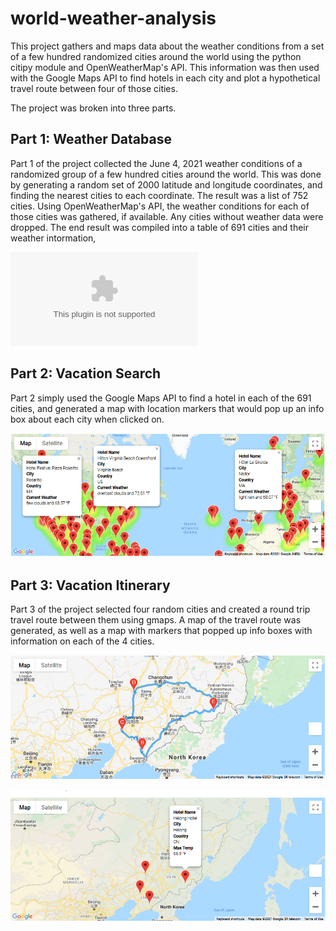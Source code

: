 # world-weather-analysis

This project gathers and maps data about the weather conditions from a set of a few hundred randomized cities around the world using the python citipy module and OpenWeatherMap's API. This information was then used with the Google Maps API to find hotels in each city and plot a hypothetical travel route between four of those cities.

The project was broken into three parts.

## Part 1: Weather Database
Part 1 of the project collected the June 4, 2021 weather conditions of a randomized group of a few hundred cities around the world. This was done by generating a random set of 2000 latitude and longitude coordinates, and finding the nearest cities to each coordinate. The result was a list of 752 cities. Using OpenWeatherMap's API, the weather conditions for each of those cities was gathered, if available. Any cities without weather data were dropped. The end result was compiled into a table of 691 cities and their weather intormation,

![[Link to table]](Weather_Database/WeatherPy_Database.csv)

## Part 2: Vacation Search
Part 2 simply used the Google Maps API to find a hotel in each of the 691 cities, and generated a map with location markers that would pop up an info box about each city when clicked on.

![[Link to map sample image]](Vacation_Search/WeatherPy_vacation_map.png)

## Part 3: Vacation Itinerary
Part 3 of the project selected four random cities and created a round trip travel route between them using gmaps. A map of the travel route was generated, as well as a map with markers that popped up info boxes with information on each of the 4 cities.

![[Link to travel route map]](Vacation_Itinerary/WeatherPy_travel_map.png)

![[Link to marker map]](Vacation_Itinerary/WeatherPy_travel_map_markers.png)

